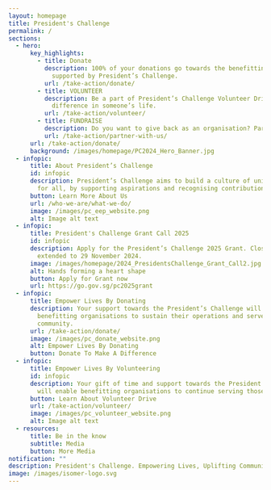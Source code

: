 ```yaml
---
layout: homepage
title: President's Challenge
permalink: /
sections:
  - hero:
      key_highlights:
        - title: Donate
          description: 100% of your donations go towards the benefitting organisations
            supported by President’s Challenge.
          url: /take-action/donate/
        - title: VOLUNTEER
          description: Be a part of President’s Challenge Volunteer Drive and make a
            difference in someone’s life.
          url: /take-action/volunteer/
        - title: FUNDRAISE
          description: Do you want to give back as an organisation? Partner with us.
          url: /take-action/partner-with-us/
      url: /take-action/donate/
      background: /images/homepage/PC2024_Hero_Banner.jpg
  - infopic:
      title: About President’s Challenge
      id: infopic
      description: President’s Challenge aims to build a culture of unity and respect
        for all, by supporting aspirations and recognising contributions by all.
      button: Learn More About Us
      url: /who-we-are/what-we-do/
      image: /images/pc_eep_website.png
      alt: Image alt text
  - infopic:
      title: President's Challenge Grant Call 2025
      id: infopic
      description: Apply for the President’s Challenge 2025 Grant. Closing date is
        extended to 29 November 2024.
      image: /images/homepage/2024_PresidentsChallenge_Grant_Call2.jpg
      alt: Hands forming a heart shape
      button: Apply for Grant now
      url: https://go.gov.sg/pc2025grant
  - infopic:
      title: Empower Lives By Donating
      description: Your support towards the President’s Challenge will enable
        benefitting organisations to sustain their operations and serve the
        community.
      url: /take-action/donate/
      image: /images/pc_donate_website.png
      alt: Empower Lives By Donating
      button: Donate To Make A Difference
  - infopic:
      title: Empower Lives By Volunteering
      id: infopic
      description: Your gift of time and support towards the President’s Challenge
        will enable benefitting organisations to continue serving those in need.
      button: Learn About Volunteer Drive
      url: /take-action/volunteer/
      image: /images/pc_volunteer_website.png
      alt: Image alt text
  - resources:
      title: Be in the know
      subtitle: Media
      button: More Media
notification: ""
description: President's Challenge. Empowering Lives, Uplifting Communities.
image: /images/isomer-logo.svg
---
```

